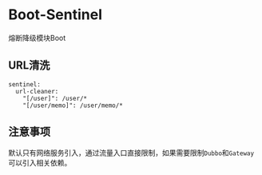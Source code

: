 # Boot-Sentinel

熔断降级模块Boot

## URL清洗

```
sentinel:
  url-cleaner:
    "[/user]": /user/*
    "[/user/memo]": /user/memo/*
```

## 注意事项

默认只有网络服务引入，通过流量入口直接限制，如果需要限制`Dubbo`和`Gateway`可以引入相关依赖。